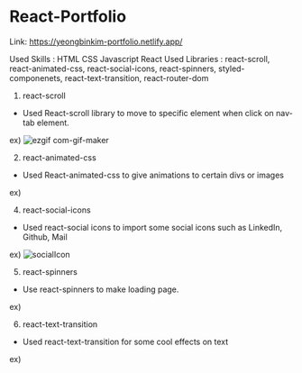 # React-Portfolio
Link: https://yeongbinkim-portfolio.netlify.app/

Used Skills : HTML CSS Javascript React 
Used Libraries : react-scroll, react-animated-css, react-social-icons, react-spinners, styled-componenets, react-text-transition, react-router-dom

1. react-scroll
- Used React-scroll library to move to specific element when click on nav-tab element.

ex)
![ezgif com-gif-maker](https://user-images.githubusercontent.com/69370122/137413040-ffe11226-9863-4230-be41-50f094624e9b.gif)


2. react-animated-css
- Used React-animated-css to give animations to certain divs or images

ex)


4. react-social-icons
- Used react-social icons to import some social icons such as LinkedIn, Github, Mail

ex) 
![socialIcon](https://user-images.githubusercontent.com/69370122/137413476-27695232-37e6-4d54-bc2d-1d19b54c8df3.PNG)

5. react-spinners
- Use react-spinners to make loading page.

ex) 

6. react-text-transition
- Used react-text-transition for some cool effects on text

ex) 
